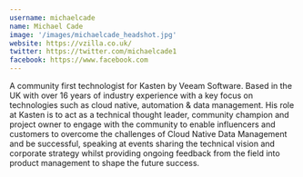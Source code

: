 ```yaml
---
username: michaelcade
name: Michael Cade
image: '/images/michaelcade_headshot.jpg'
website: https://vzilla.co.uk/
twitter: https://twitter.com/michaelcade1
facebook: https://www.facebook.com
---
```

A community first technologist for Kasten by Veeam Software. Based in the UK with over 16 years of industry experience with a key focus on technologies such as cloud native, automation & data management. His role at Kasten is to act as a technical thought leader, community champion and project owner to engage with the community to enable influencers and customers to overcome the challenges of Cloud Native Data Management and be successful, speaking at events sharing the technical vision and corporate strategy whilst providing ongoing feedback from the field into product management to shape the future success.